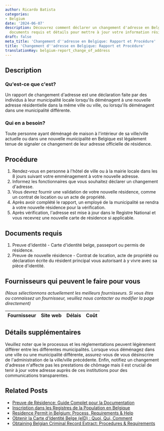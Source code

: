 ```yaml
---
author: Ricardo Batista
categories:
- Belgium
date: '2024-06-07'
description: Découvrez comment déclarer un changement d'adresse en Belgique. Procédures,
  documents requis et détails pour mettre à jour votre information résidentielle.
draft: false
meta_title: 'Changement d''adresse en Belgique: Rapport et Procédure'
title: 'Changement d''adresse en Belgique: Rapport et Procédure'
translationKey: belgium-report_change_of_address
---
```


## Description
### Qu'est-ce que c'est?
Un rapport de changement d'adresse est une déclaration faite par des individus à leur municipalité locale lorsqu'ils déménagent à une nouvelle adresse résidentielle dans la même ville ou ville, ou lorsqu'ils déménagent dans une municipalité différente.

### Qui en a besoin?
Toute personne ayant déménagé de maison à l'intérieur de sa ville/ville actuelle ou dans une nouvelle municipalité en Belgique est légalement tenue de signaler ce changement de leur adresse officielle de résidence.

## Procédure
1. Rendez-vous en personne à l'hôtel de ville ou à la mairie locale dans les 8 jours suivant votre emménagement à votre nouvelle adresse.
2. Informez les fonctionnaires que vous souhaitez déclarer un changement d'adresse.
3. Vous devrez fournir une validation de votre nouvelle résidence, comme un contrat de location ou un acte de propriété.
4. Après avoir complété le rapport, un employé de la municipalité se rendra à votre nouvelle résidence pour la vérification.
5. Après vérification, l'adresse est mise à jour dans le Registre National et vous recevrez une nouvelle carte de résidence si applicable.

## Documents requis
1. Preuve d'identité - Carte d'identité belge, passeport ou permis de résidence.
2. Preuve de nouvelle résidence - Contrat de location, acte de propriété ou déclaration écrite du résident principal vous autorisant à y vivre avec sa pièce d'identité.

## Fournisseurs qui peuvent le faire pour vous

_(Nous sélectionnons actuellement les meilleurs fournisseurs. Si vous êtes ou connaissez un fournisseur, veuillez nous contacter ou modifier la page directement)_

| Fournisseur     |     Site web    |     Délais       |       Coût       |
| :-------------: | :-------------: |  :-------------: | :-------------: |

## Détails supplémentaires
Veuillez noter que le processus et les réglementations peuvent légèrement différer entre les différentes municipalités. Lorsque vous déménagez dans une ville ou une municipalité différente, assurez-vous de vous désinscrire de l'administration de la ville/ville précédente. Enfin, notifiez un changement d'adresse n'affecte pas les prestations de chômage mais il est crucial de tenir à jour votre adresse auprès de ces institutions pour des communications transparentes.


## Related Posts

- [Preuve de Résidence: Guide Complet pour la Documentation](https://tramitit.com/fr/guides/belgium/demande_de_certificat_de_residence/)
- [Inscription dans les Registres de la Population en Belgique](https://tramitit.com/fr/guides/belgium/inscription_dans_les_registres_de_la_population/)
- [Residence Permit in Belgium: Process, Requirements & Help](https://tramitit.com/fr/guides/belgium/demande_de_titre_de_sejour/)
- [Obtenir la Carte d'Identité Belge (eID) : Quoi, Qui, Comment](https://tramitit.com/fr/guides/belgium/demande_de_carte_didentite/)
- [Obtaining Belgian Criminal Record Extract: Procedures & Requirements](https://tramitit.com/fr/guides/belgium/demande_dextrait_de_casier_judiciaire/)
